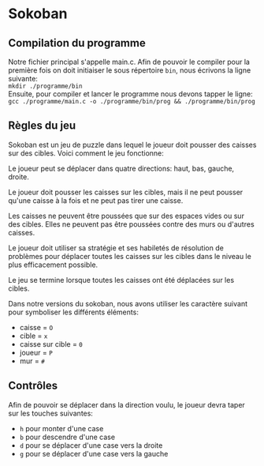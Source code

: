 # Sokoban

## Compilation du programme
  Notre fichier principal s'appelle main.c. Afin de pouvoir le compiler pour la première fois on doit initiaiser le sous répertoire `bin`, nous écrivons la ligne suivante:  
  `mkdir ./programme/bin`  
Ensuite, pour compiler et lancer le programme nous devons tapper le ligne:  
`gcc ./programme/main.c -o ./programme/bin/prog && ./programme/bin/prog`

## Règles du jeu
Sokoban est un jeu de puzzle dans lequel le joueur doit pousser des caisses sur des cibles. Voici comment le jeu fonctionne:

  Le joueur peut se déplacer dans quatre directions: haut, bas, gauche, droite.

  Le joueur doit pousser les caisses sur les cibles, mais il ne peut pousser qu'une caisse à la fois et ne peut pas tirer une caisse.

  Les caisses ne peuvent être poussées que sur des espaces vides ou sur des cibles. Elles ne peuvent pas être poussées contre des murs ou d'autres caisses.

  Le joueur doit utiliser sa stratégie et ses habiletés de résolution de problèmes pour déplacer toutes les caisses sur les cibles dans le niveau le plus efficacement possible.

  Le jeu se termine lorsque toutes les caisses ont été déplacées sur les cibles.

Dans notre versions du sokoban, nous avons utiliser les caractère suivant pour symboliser les différents éléments:

- caisse = `O`
- cible = `x`
- caisse sur cible = `0`
- joueur = `P`
- mur = `#`

## Contrôles
 Afin de pouvoir se déplacer dans la direction voulu, le joueur devra taper sur les touches suivantes:
- `h` pour monter d'une case
- `b` pour descendre d'une case
- `d` pour se déplacer d'une case vers la droite
- `g` pour se déplacer d'une case vers la gauche